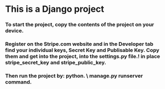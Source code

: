 # This is a Django project

### To start the project, copy the contents of the project on your device. 
### Register on the Stripe.com website and in the Developer tab find your individual keys, Secret Key and Publisable Key. Copy them and get into the project, into the settings.py file.! in place stripe_secret_key and stripe_public_key. 
### Then run the project by: python. \ manage.py runserver command.